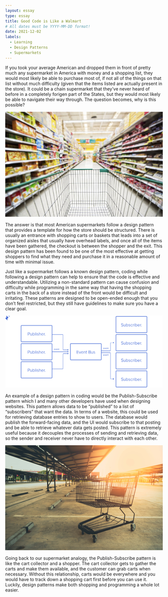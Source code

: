 ```yaml
---
layout: essay
type: essay
title: Good Code is Like a Walmart
# All dates must be YYYY-MM-DD format!
date: 2021-12-02
labels:
  - Learning
  - Design Patterns
  - Supermarkets
---
```


If you took your average American and dropped them in front of pretty much any supermarket in America with money and a shopping list, they would most likely be able to purchase most of, if not all of the things on that list without much difficulty (given that the items listed are actually present in the store). It could be a chain supermarket that they’ve never heard of before in a completely forigen part of the States, but they would most likely be able to navigate their way through. The question becomes, why is this possible? 


![Supermarket Aisle](../images/supermarketaisle.jpg)

The answer is that most American supermarkets follow a design pattern that provides a template for how the store should be structured. There is usually an entrance with shopping carts or baskets that leads into a set of organized aisles that usually have overhead labels, and once all of the items have been gathered, the checkout is between the shopper and the exit. This design pattern has been found to be one of the most effective at getting shoppers to find what they need and purchase it in a reasonable amount of time with minimal issue. 

Just like a supermarket follows a known design pattern, coding while following a design pattern can help to ensure that the code is effective and understandable. Utilizing a non-standard pattern can cause confusion and difficulty while programming in the same way that having the shopping carts in the back of a store instead of the front would be difficult and irritating. These patterns are designed to be open-ended enough that you don’t feel restricted, but they still have guidelines to make sure you have a clear goal.

![Publish-Subscribe Flowchart](../images/publishSubscribe.png)

An example of a design pattern in coding would be the Publish-Subscribe pattern which I and many other developers have used when designing websites. This pattern allows data to be “published” to a list of “subscribers” that want the data. In terms of a website, this could be used for retrieving database entries to show to users. The database would publish the forward-facing data, and the UI would subscribe to that posting and be able to retrieve whatever data gets posted. This pattern is extremely useful because it decouples the processes of sending and retrieving data, so the sender and receiver never have to directly interact with each other. 

![Lonely Shopping Cart](../images/americanWasteland.jpg)

Going back to our supermarket analogy, the Publish-Subscribe pattern is like the cart collector and a shopper. The cart collector gets to gather the carts and make them available, and the customer can grab carts when necessary. Without this relationship, carts would be everywhere and you would have to track down a shopping cart first before you can use it. Luckily, design patterns make both shopping and programming a whole lot easier. 
